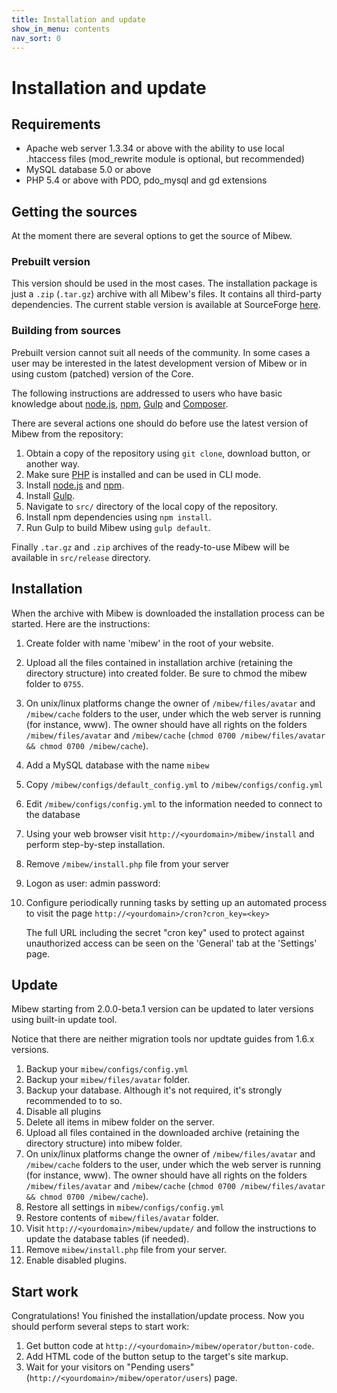```yaml
---
title: Installation and update
show_in_menu: contents
nav_sort: 0
---
```


# Installation and update

## Requirements

 * Apache web server 1.3.34 or above with the ability to use local .htaccess
   files (mod_rewrite module is optional, but recommended)
 * MySQL database 5.0 or above
 * PHP 5.4 or above with PDO, pdo_mysql and gd extensions


## Getting the sources

At the moment there are several options to get the source of Mibew.


### Prebuilt version

This version should be used in the most cases. The installation package is just
a `.zip` (`.tar.gz`) archive with all Mibew's files. It contains all third-party
dependencies. The current stable version is available at SourceForge
[here](http://sourceforge.net/projects/mibew/).


### Building from sources

Prebuilt version cannot suit all needs of the community. In some cases a user
may be interested in the latest development version of Mibew or in using custom
(patched) version of the Core.

The following instructions are addressed to users who have basic knowledge about
[node.js](http://nodejs.org/), [npm](https://www.npmjs.org/), [Gulp](http://gulpjs.com/)
and [Composer](https://getcomposer.org/).

There are several actions one should do before use the latest version of Mibew
from the repository:

1. Obtain a copy of the repository using `git clone`, download button, or another way.
2. Make sure [PHP](http://php.net/) is installed and can be used in CLI mode.
2. Install [node.js](http://nodejs.org/) and [npm](https://www.npmjs.org/).
3. Install [Gulp](http://gulpjs.com/).
5. Navigate to `src/` directory of the local copy of the repository.
6. Install npm dependencies using `npm install`.
7. Run Gulp to build Mibew using `gulp default`.

Finally `.tar.gz` and `.zip` archives of the ready-to-use Mibew will be
available in `src/release` directory.


## Installation

When the archive with Mibew is downloaded the installation process can be
started. Here are the instructions:

1. Create folder with name 'mibew' in the root of your website.
2. Upload all the files contained in installation archive (retaining the directory
   structure) into created folder.
   Be sure to chmod the mibew folder to `0755`.
3. On unix/linux platforms change the owner of `/mibew/files/avatar` and
   `/mibew/cache` folders to the user, under which the web server is running
   (for instance, www). The owner should have all rights on the folders
   `/mibew/files/avatar` and `/mibew/cache`
   (`chmod 0700 /mibew/files/avatar && chmod 0700 /mibew/cache`).
4. Add a MySQL database with the name `mibew`
5. Copy `/mibew/configs/default_config.yml` to `/mibew/configs/config.yml`
6. Edit `/mibew/configs/config.yml` to the information needed to connect to the
   database
7. Using your web browser visit `http://<yourdomain>/mibew/install` and
   perform step-by-step installation.
8. Remove `/mibew/install.php` file from your server
9. Logon as
        user: admin
        password: <your password>
10. Configure periodically running tasks by setting up an automated
    process to visit the page `http://<yourdomain>/cron?cron_key=<key>`

    The full URL including the secret "cron key" used to protect against
    unauthorized access can be seen on the 'General' tab at the 'Settings' page.


## Update

Mibew starting from 2.0.0-beta.1 version can be updated to later versions using
built-in update tool.

Notice that there are neither migration tools nor updtate guides from 1.6.x
versions.

1. Backup your `mibew/configs/config.yml`
2. Backup your `mibew/files/avatar` folder.
3. Backup your database. Although it's not required, it's strongly recommended
   to to so.
3. Disable all plugins
4. Delete all items in mibew folder on the server.
5. Upload all files contained in the downloaded archive (retaining the
   directory structure) into mibew folder.
6. On unix/linux platforms change the owner of `/mibew/files/avatar` and
  `/mibew/cache` folders to the user, under which the web server is running
  (for instance, www). The owner should have all rights on the folders
  `/mibew/files/avatar` and `/mibew/cache`
  (`chmod 0700 /mibew/files/avatar && chmod 0700 /mibew/cache`).
7. Restore all settings in `mibew/configs/config.yml`
8. Restore contents of `mibew/files/avatar` folder.
9. Visit `http://<yourdomain>/mibew/update/` and follow the instructions
   to update the database tables (if needed).
10. Remove `mibew/install.php` file from your server.
11. Enable disabled plugins.

## Start work

Congratulations! You finished the installation/update process. Now you should
perform several steps to start work:
1. Get button code at `http://<yourdomain>/mibew/operator/button-code`.
2. Add HTML code of the button setup to the target's site markup.
3. Wait for your visitors on "Pending users"
   (`http://<yourdomain>/mibew/operator/users`) page.
